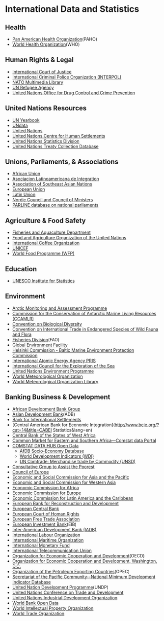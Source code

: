 # International Data and Statistics

## Health

* [Pan American Health Organization](http://www.paho.org/hq/index.php?option=com_content&view=article&id=2470&Itemid=2003&lang=en)\(PAHO\)
* [World Health Organization](http://www.who.int/en/)\(WHO\)

## Human Rights & Legal

* [International Court of Justice](http://www.icj-cij.org/homepage/index.php?lang=en)
* [International Criminal Police Organization \(INTERPOL\)](http://www.interpol.int/INTERPOL-expertise/Databases)
* [NATO Multimedia Library](http://www.natolibguides.info/library)
* [UN Refugee Agency](http://www.unhcr.org/pages/49c3646c4d6.html)
* [United Nations Office for Drug Control and Crime Prevention](http://www.unodc.org/unodc/en/data-and-analysis/index.html?ref=menuside)

## United Nations Resources

* [UN Yearbook](http://unyearbook.un.org/)
* [UNdata](http://data.un.org/)
* [United Nations](http://www.un.org/en/)
* [United Nations Centre for Human Settlements](http://unhabitat.org/)
* [United Nations Statistics Division](http://unstats.un.org/unsd/default.htm)
* [United Nations Treaty Collection Database](http://treaties.un.org/pages/UNTSOnline.aspx?id=1)

## Unions, Parliaments, & Associations

* [African Union](http://www.au.int/en/)
* [Asociacion Latinoamericana de Integration](http://www.aladi.org/)
* [Association of Southeast Asian Nations](https://data.aseanstats.org/)
* [European Union](http://europa.eu/index_en.htm)
* [Latin Union](http://www.unilat.org/)
* [Nordic Council and Council of Ministers](https://www.norden.org/en/statistics)
* [PARLINE database on national parliaments](http://www.ipu.org/parline-e/parlinesearch.asp)

## Agriculture & Food Safety

* [Fisheries and Aquaculture Department](http://www.fao.org/fishery/statistics/en)
* [Food and Agriculture Organization of the United Nations](http://www.fao.org/statistics/en/)
* [International Coffee Organization](http://www.ico.org/)
* [UNICEF](http://www.unicef.org/statistics/)
* [World Food Programme \(WFP\)](https://www1.wfp.org/)

## Education

* [UNESCO Institute for Statistics](http://www.uis.unesco.org/Pages/default.aspx)

## Environment

* [Arctic Monitoring and Assessment Programme](http://www.amap.no/data)
* [Commission for the Conservation of Antarctic Marine Living Resources \(CCAMLR\)](http://www.ccamlr.org/en/data/ccamlr-data)
* [Convention on Biological Diversity](http://www.cbd.int/information/)
* [Convention on International Trade in Endangered Species of Wild Fauna and Flora](http://cites-dashboards.unep-wcmc.org/)
* [Fisheries Division](http://www.fao.org/fishery/statistics/en)\(FAO\)
* [Global Environment Facility](http://www.thegef.org/gef/)
* [Helsinki Commission - Baltic Marine Environment Protection Commission](http://www.helcom.fi/baltic-sea-trends/data-maps/)
* [International Atomic Energy Agency PRIS](http://www.iaea.org/PRIS/home.aspx)
* [International Council for the Exploration of the Sea](http://www.ices.dk/marine-data/Pages/default.aspx)
* [United Nations Environment Programme](http://www.unep.org/)
* [World Meteorological Organization](http://www.wmo.int/pages/index_en.html)
* [World Meteorological Organization Library](http://library.wmo.int/opac/index.php?lvl=infopages&lang=en_UK&pagesid=1#.U9rVwvldV8E)

## Banking Business & Development

* [African Development Bank Group](http://www.afdb.org/en/knowledge/statistics/)
* [Asian Development Bank](http://www.adb.org/data/main)\(ADB\)
* [Bank for International Settlements](http://www.bis.org/statistics/index.htm)
* [Central American Bank for Economic Integration](http://www.bcie.org/?cat=14&title=CABEI Statistics&lang=en)
* [Central Bank of the States of West Africa](http://www.bceao.int/-Statistiques-.html)
* [Common Market for Eastern and Southern Africa—Comstat data Portal](http://comstat.comesa.int/)
* [COMSTAT DATA HUB Open Data](http://comstat.comesa.int/xhcchbg/open-data)
  * [AfDB Socio-Economy Database](http://comstat.comesa.int/hsyndwf/)
  * [World Development Indicators \(WDI\)](http://comstat.comesa.int/vthlgjg)
  * [UN Comtrade: Merchandise trade by Commodity \(UNSD\)](http://comstat.comesa.int/ozgnqfb/un-comtrade-merchandise-trade-by-commodity-hs12-2015)
* [Consultative Group to Assist the Poorest](https://www.cgap.org/research)
* [Council of Europe](http://hub.coe.int/)
* [Economic and Social Commission for Asia and the Pacific](http://www.unescap.org/stat/data/)
* [Economic and Social Commission for Western Asia](https://www.unescwa.org/our-work/statistics)
* [Economic Commission for Africa](http://www.uneca.org/acs)
* [Economic Commission for Europe](http://www.unece.org/stats/stats_h.html)
* [Economic Commission for Latin America and the Caribbean](http://estadisticas.cepal.org/cepalstat/WEB_CEPALSTAT/Portada.asp?idioma=i)
* [European Bank for Reconstruction and Development](http://www.ebrd.com/what-we-do/economic-research-and-data.html)
* [European Central Bank](http://www.ecb.europa.eu/stats/html/index.en.html)
* [European Court of Homan Rights](http://www.echr.coe.int/Pages/home.aspx?p=reports&c=)
* [European Free Trade Association](http://www.efta.int/statistics)
* [European Investment Bank](http://www.eib.org/investor_relations/statistics/index.htm)\(EIB\)
* [Inter-American Development Bank \(IADB\)](https://data.iadb.org/)
* [International Labour Organization](http://www.ilo.org/global/statistics-and-databases/lang--en/index.htm)
* [International Maritime Organization](http://www.imo.org/KnowledgeCentre/ShipsAndShippingFactsAndFigures/Statisticalresources/Pages/default.aspx)
* [International Monetary Fund](http://www.imf.org/external/data.htm)
* [International Telecommunication Union](http://www.itu.int/en/ITU-D/Statistics/Pages/default.aspx)
* [Organization for Economic Cooperation and Development](http://www.oecd.org/statistics/)\(OECD\)
* [Organization for Economic Cooperation and Development, Washington, D.C.](http://www.oecd.org/washington/topics.htm)
* [Organization of the Petroleum Exporting Countries](http://www.opec.org/opec_web/en/data_graphs/40.htm)\(OPEC\)
* [Secretariat of the Pacific Community--National Minimum Development Indicator Database](http://www.spc.int/nmdi/)
* [United Nation Development Programme](http://www.undp.org/content/undp/en/home/operations/procurement/statistics.html)\(UNDP\)
* [United Nations Conference on Trade and Development](http://unctad.org/en/Pages/Statistics.aspx)
* [United Nations Industrial Development Organization](https://www.unido.org/researchers/statistical-databases)
* [World Bank Open Data](https://data.worldbank.org/)
* [World Intellectual Property Organization](http://www.wipo.int/reference/en/)
* [World Trade Organization](http://www.wto.org/english/res_e/res_e.htm)



